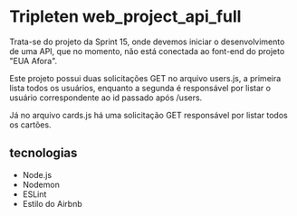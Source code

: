 # Tripleten web_project_api_full

Trata-se do projeto da Sprint 15, onde devemos iniciar o desenvolvimento de uma API, que no momento, não está conectada ao font-end do projeto "EUA Afora".

Este projeto possui duas solicitações GET no arquivo users.js, a primeira lista todos os usuários, enquanto a segunda é responsável por listar o usuário correspondente ao id passado após /users.

Já no arquivo cards.js há uma solicitação GET responsável por listar todos os cartões.

## tecnologias

- Node.js
- Nodemon
- ESLint
- Estilo do Airbnb
